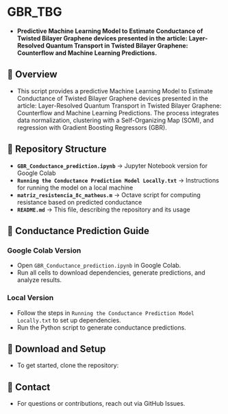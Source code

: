 #   GBR_TBG
*   **Predictive Machine Learning Model to Estimate Conductance of Twisted Bilayer Graphene devices presented in the article: Layer-Resolved Quantum Transport in Twisted Bilayer Graphene: Counterflow and Machine Learning Predictions.**

##   📌 Overview
*   This script provides a predictive Machine Learning Model to Estimate Conductance of Twisted Bilayer Graphene devices presented in the article: Layer-Resolved Quantum Transport in Twisted Bilayer Graphene: Counterflow and Machine Learning Predictions. The process integrates data normalization, clustering with a Self-Organizing Map (SOM), and regression with Gradient Boosting Regressors (GBR).

##   📂 Repository Structure
*   **`GBR_Conductance_prediction.ipynb`** → Jupyter Notebook version for Google Colab  
*   **`Running the Conductance Prediction Model Locally.txt`** → Instructions for running the model on a local machine  
*   **`matriz_resistencia_8c_matheus.m`** → Octave script for computing resistance based on predicted conductance  
*   **`README.md`** → This file, describing the repository and its usage  

##   🔬 Conductance Prediction Guide
###   Google Colab Version
*   Open `GBR_Conductance_prediction.ipynb` in Google Colab.  
*   Run all cells to download dependencies, generate predictions, and analyze results.  

###   Local Version
*   Follow the steps in `Running the Conductance Prediction Model Locally.txt` to set up dependencies.  
*   Run the Python script to generate conductance predictions.  

##   📩 Download and Setup
*   To get started, clone the repository:

##   📧 Contact
*   For questions or contributions, reach out via GitHub Issues.
